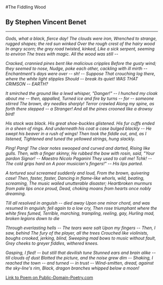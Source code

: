 #The Fiddling Wood

## By Stephen Vincent Benet

***

*Gods, what a black, fierce day! The clouds were iron,
Wrenched to strange, rugged shapes; the red sun winked
Over the rough crest of the hairy wood
In angry scorn; the grey road twisted, kinked,
Like a sick serpent, seeming to environ
The trees with magic. All the wood was still --*

*Cracked, crannied pines bent like malicious cripples
Before the gusty wind; they seemed to nose,
Nudge, poke each other, cackling with ill mirth --
Enchantment's days were over -- sh! -- Suppose
That crouching log there, where the white light stipples
Should -- break its quiet! WAS THAT CRIMSON -- EARTH?*

*It smirched the ground like a lewd whisper, "Danger!" --
I hunched my cloak about me -- then, appalled,
Turned ice and fire by turns -- for -- someone stirred
The brown, dry needles sharply! Terror crawled
Along my spine, as forth there stepped -- a Stranger!
And all the pines crooned like a drowsy bird!*

*His stock was black. His great shoe-buckles glistened.
His fur cuffs ended in a sheen of rings.
And underneath his coat a case bulged blackly --
He swept his beaver in a rush of wings!
Then took the fiddle out, and, as I listened,
Tightened and tuned the yellowed strings, hung slackly.*

*Ping! Pang! The clear notes swooped and curved and darted,
Rising like gulls. Then, with a finger skinny,
He rubbed the bow with rosin, said, "Your pardon
Signor! -- Maestro Nicolo Paganini
They used to call me! Tchk! -- The cold grips hard on
A poor musician's fingers!" -- His lips parted.*

*A tortured soul screamed suddenly and loud,
From the brown, quivering case! Then, faster, faster,
Dancing in flame-like whorls, wild, beating, screaming,
The music wailed unutterable disaster;
Heartbroken murmurs from pale lips once proud,
Dead, choking moans from hearts once nobly dreaming.*

*Till all resolved in anguish -- died away
Upon one minor chord, and was resumed
In anguish; fell again to a low cry,
Then rose triumphant where the white fires fumed,
Terrible, marching, trampling, reeling, gay,
Hurling mad, broken legions down to die*

*Through everlasting hells -- The tears were salt
Upon my fingers -- Then, I saw, behind
The fury of the player, all the trees
Crouched like violinists, boughs crooked, jerking, blind,
Sweeping mad bows to music without fault,
Grey cheeks to greyer fiddles, withered knees.*

*Gasping, I fled! -- but still that devilish tune
Stunned ears and brain alike -- till clouds of dust
Blotted the picture, and the noise grew dim --
Shaking, I reached the town -- and turned -- in trust --
Wind-smitten, dread, against the sky-line's rim,
Black, dragon branches whipped below a moon!*

[Link to Poem on Public-Domain-Poetry.com](http://www.public-domain-poetry.com/stephen-vincent-benet/fiddling-wood-12859)
